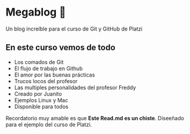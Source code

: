 # Megablog 💙
Un blog increíble para el curso de Git y GitHub de Platzi

## En este curso vemos de todo 
* Los comados de Git
* El flujo de trabajo en Github
* El amor por las buenas prácticas 
* Trucos locos del profesor
* Las multiples personalidades del profesor Freddy
* Creado por Juanito
* Ejemplos Linux y Mac
* Disponible para todos

Recordatorio muy amable es que **Este Read.md es un chiste**. Diseeñado para el ejemplo del curso de Platzi.
